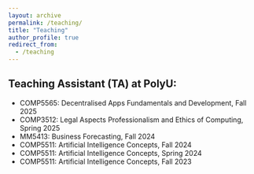 ```yaml
---
layout: archive
permalink: /teaching/
title: "Teaching"
author_profile: true
redirect_from:
  - /teaching
---
```

## Teaching Assistant (TA) at PolyU: 
+ COMP5565: Decentralised Apps Fundamentals and Development, Fall 2025
+ COMP3512: Legal Aspects Professionalism and Ethics of Computing, Spring 2025
+ MM5413: Business Forecasting, Fall 2024
+ COMP5511: Artificial Intelligence Concepts, Fall 2024
+ COMP5511: Artificial Intelligence Concepts, Spring 2024
+ COMP5511: Artificial Intelligence Concepts, Fall 2023

